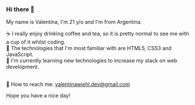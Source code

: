 ### Hi there 👋 
My name is Valentina, I'm 21 y/o and I'm from Argentina. 

☕ I really enjoy drinking coffee and tea, so it is pretty normal to see me with a cup of it whilst coding. </br>
🍄 The technologies that I'm most familiar with are HTML5, CSS3 and JavaScript. </br>
🌼 I'm currently learning new technologies to increase my stack on web development. </br> </br> 

📩 How to reach me: valentinawiehl.dev@gmail.com

Hope you have a nice day!





<!--
**wiehl-valentina/wiehl-valentina** is a ✨ _special_ ✨ repository because its `README.md` (this file) appears on your GitHub profile.

Here are some ideas to get you started:

- 🔭 I’m currently working on ...
- 🌱 I’m currently learning ...
- 👯 I’m looking to collaborate on ...
- 🤔 I’m looking for help with ...
- 💬 Ask me about ...
- 📫 How to reach me: ...
- 😄 Pronouns: ...
- ⚡ Fun fact: ...
-->
